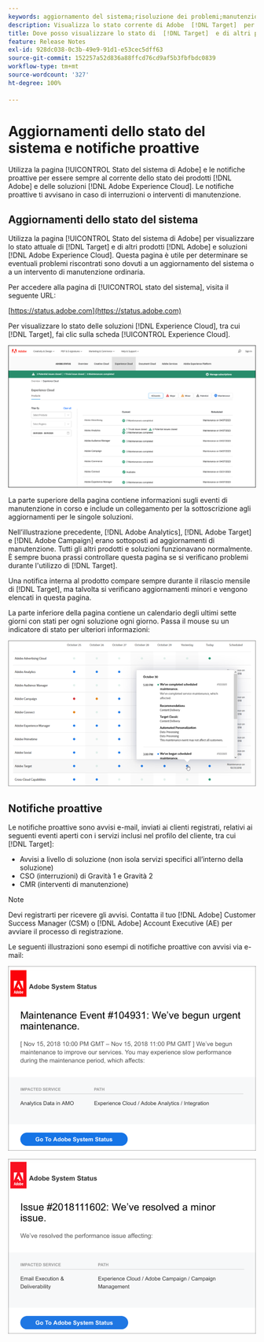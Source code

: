 ```yaml
---
keywords: aggiornamento del sistema;risoluzione dei problemi;manutenzione;stato del sistema;stato di aggiornamento
description: Visualizza lo stato corrente di Adobe  [!DNL Target]  per determinare se eventuali problemi riscontrati sono dovuti ad aggiornamenti del sistema o a manutenzione ordinaria.
title: Dove posso visualizzare lo stato di  [!DNL Target]  e di altri prodotti Adobe?
feature: Release Notes
exl-id: 928dc038-0c3b-49e9-91d1-e53cec5dff63
source-git-commit: 152257a52d836a88ffcd76cd9af5b3fbfbdc0839
workflow-type: tm+mt
source-wordcount: '327'
ht-degree: 100%

---
```


# Aggiornamenti dello stato del sistema e notifiche proattive

Utilizza la pagina [!UICONTROL Stato del sistema di Adobe] e le notifiche proattive per essere sempre al corrente dello stato dei prodotti [!DNL Adobe] e delle soluzioni [!DNL Adobe Experience Cloud]. Le notifiche proattive ti avvisano in caso di interruzioni o interventi di manutenzione.

## Aggiornamenti dello stato del sistema

Utilizza la pagina [!UICONTROL Stato del sistema di Adobe] per visualizzare lo stato attuale di [!DNL Target] e di altri prodotti [!DNL Adobe] e soluzioni [!DNL Adobe Experience Cloud]. Questa pagina è utile per determinare se eventuali problemi riscontrati sono dovuti a un aggiornamento del sistema o a un intervento di manutenzione ordinaria.

Per accedere alla pagina di [!UICONTROL stato del sistema], visita il seguente URL:

[https://status.adobe.com](https://status.adobe.com)

Per visualizzare lo stato delle soluzioni [!DNL Experience Cloud], tra cui [!DNL Target], fai clic sulla scheda [!UICONTROL Experience Cloud].

![](assets/system_status.png)

La parte superiore della pagina contiene informazioni sugli eventi di manutenzione in corso e include un collegamento per la sottoscrizione agli aggiornamenti per le singole soluzioni.

Nell’illustrazione precedente, [!DNL Adobe Analytics], [!DNL Adobe Target] e [!DNL Adobe Campaign] erano sottoposti ad aggiornamenti di manutenzione. Tutti gli altri prodotti e soluzioni funzionavano normalmente. È sempre buona prassi controllare questa pagina se si verificano problemi durante l&#39;utilizzo di [!DNL Target].

Una notifica interna al prodotto compare sempre durante il rilascio mensile di [!DNL Target], ma talvolta si verificano aggiornamenti minori e vengono elencati in questa pagina.

La parte inferiore della pagina contiene un calendario degli ultimi sette giorni con stati per ogni soluzione ogni giorno. Passa il mouse su un indicatore di stato per ulteriori informazioni:

![](assets/system_status_indicator.png)

## Notifiche proattive

Le notifiche proattive sono avvisi e-mail, inviati ai clienti registrati, relativi ai seguenti eventi aperti con i servizi inclusi nel profilo del cliente, tra cui [!DNL Target]:

* Avvisi a livello di soluzione (non isola servizi specifici all’interno della soluzione)
* CSO (interruzioni) di Gravità 1 e Gravità 2
* CMR (interventi di manutenzione)

>[!NOTE]
>
>Devi registrarti per ricevere gli avvisi. Contatta il tuo [!DNL Adobe] Customer Success Manager (CSM) o [!DNL Adobe] Account Executive (AE) per avviare il processo di registrazione.

Le seguenti illustrazioni sono esempi di notifiche proattive con avvisi via e-mail:

![Notifica proattiva 1](/help/main/r-release-notes/assets/proactive-notification-1.png)

![Notifica proattiva 2](/help/main/r-release-notes/assets/proactive-notification-2.png)
